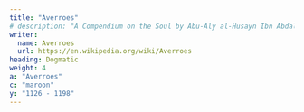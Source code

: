 ```yaml
---
title: "Averroes"
# description: "A Compendium on the Soul by Abu-Aly al-Husayn Ibn Abdallah Ibn Sina"
writer:
  name: Averroes
  url: https://en.wikipedia.org/wiki/Averroes
heading: Dogmatic
weight: 4
a: "Averroes"
c: "maroon"
y: "1126 - 1198"
---
```

